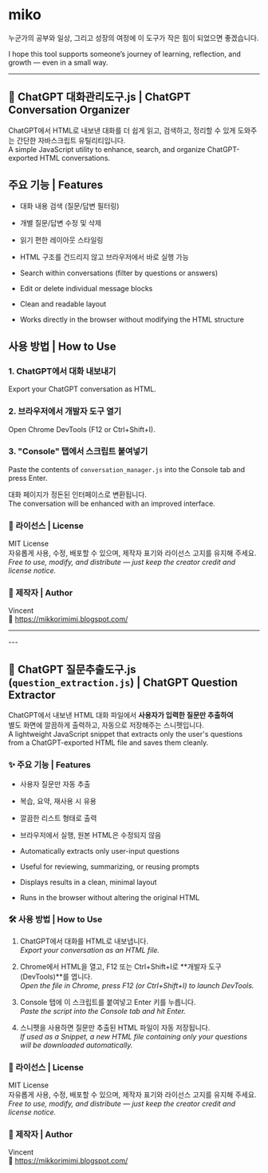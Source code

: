 # miko

누군가의 공부와 일상, 그리고 성장의 여정에 이 도구가 작은 힘이 되었으면 좋겠습니다.

I hope this tool supports someone’s journey of learning, reflection, and growth — even in a small way.


<hr>

## 🧾 ChatGPT 대화관리도구.js   | ChatGPT Conversation Organizer


ChatGPT에서 HTML로 내보낸 대화를 더 쉽게 읽고, 검색하고, 정리할 수 있게 도와주는 간단한 자바스크립트 유틸리티입니다.  
A simple JavaScript utility to enhance, search, and organize ChatGPT-exported HTML conversations.


## 주요 기능 | Features

- 대화 내용 검색 (질문/답변 필터링)
- 개별 질문/답변 수정 및 삭제
- 읽기 편한 레이아웃 스타일링
- HTML 구조를 건드리지 않고 브라우저에서 바로 실행 가능

- Search within conversations (filter by questions or answers)
- Edit or delete individual message blocks
- Clean and readable layout
- Works directly in the browser without modifying the HTML structure


## 사용 방법 | How to Use

### 1. ChatGPT에서 대화 내보내기  
Export your ChatGPT conversation as HTML.

### 2. 브라우저에서 개발자 도구 열기  
Open Chrome DevTools (F12 or Ctrl+Shift+I).

### 3. "Console" 탭에서 스크립트 붙여넣기  
Paste the contents of `conversation_manager.js` into the Console tab and press Enter.

대화 페이지가 정돈된 인터페이스로 변환됩니다.  
The conversation will be enhanced with an improved interface.


### 📄 라이선스 | License

MIT License  
자유롭게 사용, 수정, 배포할 수 있으며, 제작자 표기와 라이선스 고지를 유지해 주세요.  
_Free to use, modify, and distribute — just keep the creator credit and license notice._

### 👤 제작자 | Author

Vincent  
🔗 https://mikkorimimi.blogspot.com/





<hr>
---

## 🧾 ChatGPT 질문추출도구.js (`question_extraction.js`) | ChatGPT Question Extractor

ChatGPT에서 내보낸 HTML 대화 파일에서 **사용자가 입력한 질문만 추출하여**  
별도 화면에 깔끔하게 출력하고, 자동으로 저장해주는 스니펫입니다.  
A lightweight JavaScript snippet that extracts only the user's questions from a ChatGPT-exported HTML file and saves them cleanly.

### ✨ 주요 기능 | Features

- 사용자 질문만 자동 추출  
- 복습, 요약, 재사용 시 유용  
- 깔끔한 리스트 형태로 출력  
- 브라우저에서 실행, 원본 HTML은 수정되지 않음

- Automatically extracts only user-input questions  
- Useful for reviewing, summarizing, or reusing prompts  
- Displays results in a clean, minimal layout  
- Runs in the browser without altering the original HTML

### 🛠️ 사용 방법 | How to Use

1. ChatGPT에서 대화를 HTML로 내보냅니다.  
   _Export your conversation as an HTML file._

2. Chrome에서 HTML을 열고, F12 또는 Ctrl+Shift+I로 **개발자 도구(DevTools)**를 엽니다.  
   _Open the file in Chrome, press F12 (or Ctrl+Shift+I) to launch DevTools._

3. Console 탭에 이 스크립트를 붙여넣고 Enter 키를 누릅니다.  
   _Paste the script into the Console tab and hit Enter._

4. 스니펫을 사용하면 질문만 추출된 HTML 파일이 자동 저장됩니다.  
   _If used as a Snippet, a new HTML file containing only your questions will be downloaded automatically._

### 📄 라이선스 | License

MIT License  
자유롭게 사용, 수정, 배포할 수 있으며, 제작자 표기와 라이선스 고지를 유지해 주세요.  
_Free to use, modify, and distribute — just keep the creator credit and license notice._

### 👤 제작자 | Author

Vincent  
🔗 https://mikkorimimi.blogspot.com/


